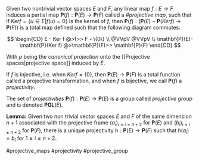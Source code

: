 Given two nontrivial vector spaces $E$ and $F$, any linear map $f: E \to F$ induces a partial map $\mathbf{P}(f): \mathbf{P}(E) \to \mathbf{P}(F)$  called a _#projective map_, such that if $Ker f = \{u \in E | f(u)=0\}$   is the kernel of $f$, then $\mathbf{P}(f): (\mathbf{P}(E)-\mathbf{P}(Ker f) \to \mathbf{P}(F))$    is a total map defined such that the following diagram commutes:

$$
\begin{CD}
E - Ker f @>f>> F - \{0\} \\
		@VVpV  @VVpV \\
\mathbf{P}(E)-\mathbf{P}(Ker f) @>\mathbf{P}(F)>> \mathbf{P}(F)
\end{CD}
$$

With $p$ being the _canonical projection_ onto the [[Projective spaces|projective space]] induced by $E$.

If $f$ is injective, i.e. when $Ker f = \{0\}$, then $\mathbf{P}(E) \to \mathbf{P}(F)$ is a total function called a projective transformation, and when $f$ is bijective, we call $\mathbf{P}(f)$ a _projectivity_.

The set of _projectivities_ $\mathbf{P}(f): \mathbf{P}(E) \to \mathbf{P}(E)$ is a group called _projective group_ and is denoted $\mathbf{PGL}(E)$.

**Lemma:** Given two non trivial vector spaces $E$ and $F$ of the same dimension $n+1$ associated with the projective frame $(a_i)_{i\leq i \leq n+2}$ for $\mathbf{P}(E)$ and $(b_i)_{i\leq i \leq n+2}$ for $\mathbf{P}(F)$, there is a unique projectivity $h: \mathbf{P}(E) \to \mathbf{P}(F)$ such that $h(a_i) = b_i$ for $1 \leq i \leq n+2$.


#projective_maps #projectivity #projective_group
